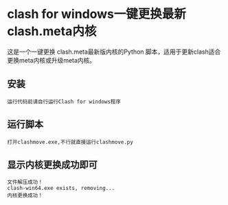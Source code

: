 # clash for windows一键更换最新clash.meta内核

这是一个一键更换 clash.meta最新版内核的Python 脚本，适用于更新clash适合更换meta内核或升级meta内核。

## 安装
```运行代码前请自行运行Clash for windows程序```
## 运行脚本  
```
打开clashmove.exe,不行就直接运行clashmove.py

```
## 显示内核更换成功即可  
```文件下载成功！
文件解压成功！
clash-win64.exe exists, removing...
内核更换成功！
```


